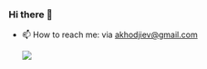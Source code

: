### Hi there 👋


- 📫 How to reach me: via akhodjiev@gmail.com

  ![](https://komarev.com/ghpvc/?username=AbdusalomH)


